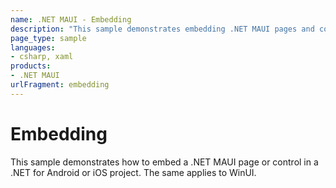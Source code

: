 ```yaml
---
name: .NET MAUI - Embedding
description: "This sample demonstrates embedding .NET MAUI pages and controls into .NET for Android and iOS native projects."
page_type: sample
languages:
- csharp, xaml
products:
- .NET MAUI
urlFragment: embedding
---
```


# Embedding

This sample demonstrates how to embed a .NET MAUI page or control in a .NET for Android or iOS project. The same applies to WinUI.
